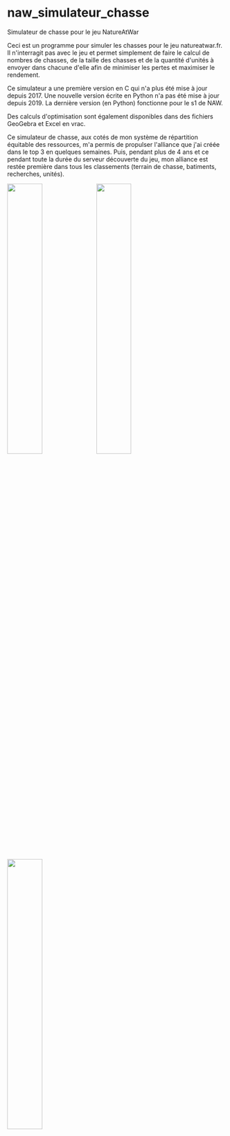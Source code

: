 # naw_simulateur_chasse
Simulateur de chasse pour le jeu NatureAtWar

Ceci est un programme pour simuler les chasses pour le jeu natureatwar.fr.
Il n'interragit pas avec le jeu et permet simplement de faire le calcul de nombres de chasses, de la taille des chasses et de la quantité d'unités à envoyer dans chacune d'elle afin de minimiser les pertes et maximiser le rendement.

Ce simulateur a une première version en C qui n'a plus été mise à jour depuis 2017. Une nouvelle version écrite en Python n'a pas été mise à jour depuis 2019. La dernière version (en Python) fonctionne pour le s1 de NAW.

Des calculs d'optimisation sont également disponibles dans des fichiers GeoGebra et Excel en vrac.

Ce simulateur de chasse, aux cotés de mon système de répartition équitable des ressources, m'a permis de propulser l'alliance que j'ai créée dans le top 3 en quelques semaines. Puis, pendant plus de 4 ans et ce pendant toute la durée du serveur découverte du jeu, mon alliance est restée première dans tous les classements (terrain de chasse, batiments, recherches, unités).

<img src="https://i.gyazo.com/415b039a9717b49da89767118f8f663d.png" width="40%">

<img src="https://i.gyazo.com/cb907558c53fcb6c833d8497c602b951.png" width="40%">

<img src="https://i.gyazo.com/bb196fd87f642f8a1b8d20cc327a5602.png" width="40%">
